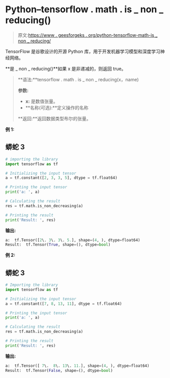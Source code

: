 # Python–tensorflow . math . is _ non _ reducing()

> 原文:[https://www . geesforgeks . org/python-tensorflow-math-is _ non _ reducing/](https://www.geeksforgeeks.org/python-tensorflow-math-is_non_decreasing/)

TensorFlow 是谷歌设计的开源 Python 库，用于开发机器学习模型和深度学习神经网络。

**是 _ non _ reducing()**如果 x 是非递减的，则返回 true。

> **语法:**tensorflow . math . is _ non _ reducing(x，name)
> 
> **参数:**
> 
> *   **x:** 是数值张量。
> *   **名称(可选):**定义操作的名称
> 
> **返回:**返回数据类型布尔的张量。

**例 1:**

## 蟒蛇 3

```py
# importing the library
import tensorflow as tf

# Initializing the input tensor
a = tf.constant([2, 3, 3, 5], dtype = tf.float64)

# Printing the input tensor
print('a: ', a)

# Calculating the result
res = tf.math.is_non_decreasing(a)

# Printing the result
print('Result: ', res)
```

**输出:**

```py
a:  tf.Tensor([2\. 3\. 3\. 5.], shape=(4, ), dtype=float64)
Result:  tf.Tensor(True, shape=(), dtype=bool)
```

**例 2:**

## 蟒蛇 3

```py
# Importing the library
import tensorflow as tf

# Initializing the input tensor
a = tf.constant([7, 8, 13, 11], dtype = tf.float64)

# Printing the input tensor
print('a: ', a)

# Calculating the result
res = tf.math.is_non_decreasing(a)

# Printing the result
print('Result: ', res)
```

**输出:**

```py
a:  tf.Tensor([ 7\.  8\. 13\. 11.], shape=(4, ), dtype=float64)
Result:  tf.Tensor(False, shape=(), dtype=bool)
```